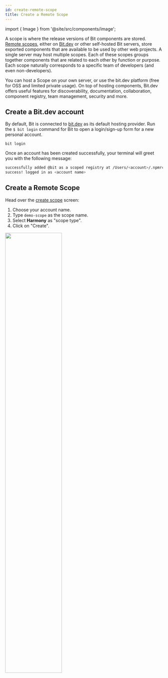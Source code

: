 ```yaml
---
id: create-remote-scope
title: Create a Remote Scope
---
```


import { Image } from '@site/src/components/image';

A scope is where the release versions of Bit components are stored. [Remote scopes](/building-with-bit/scopes), either on [Bit.dev](https://bit.dev) or other self-hosted Bit servers, store exported components that are available to be used by other web projects.
A single server may host multiple scopes. Each of these scopes groups together components that are related to each other by function or purpose. Each scope naturally corresponds to a specific team of developers (and even non-developers).

You can host a Scope on your own server, or use the bit.dev platform (free for OSS and limited private usage). On top of hosting components, Bit.dev offers useful features for discoverability, documentation, collaboration, component registry, team management, security and more.

## Create a Bit.dev account

By default, Bit is connected to [bit.dev](https://bit.dev) as its default hosting provider. Run the `$ bit login` command for Bit to open a login/sign-up form for a new personal account.

```shell
bit login
```

Once an account has been created successfully, your terminal will greet you with the following message:

```sh
successfully added @bit as a scoped registry at /Users/<account>/.npmrc
success! logged in as <account name>
```

## Create a Remote Scope

Head over the [create scope](https://bit.dev/~create-collection) screen:

1. Choose your account name.
1. Type `demo-scope` as the scope name.
1. Select **Harmony** as "scope type".
1. Click on "Create".

<Image src="/img/create_scope_new.png" padding={10} width="60%" />

